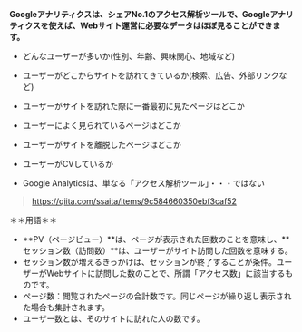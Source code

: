 **Googleアナリティクスは、シェアNo.1のアクセス解析ツールで、Googleアナリティクスを使えば、Webサイト運営に必要なデータはほぼ見ることができます。**
- どんなユーザーが多いか(性別、年齢、興味関心、地域など)
- ユーザーがどこからサイトを訪れてきているか(検索、広告、外部リンクなど)
- ユーザーがサイトを訪れた際に一番最初に見たページはどこか
- ユーザーによく見られているページはどこか
- ユーザーがサイトを離脱したページはどこか
- ユーザーがCVしているか

- Google Analyticsは、単なる「アクセス解析ツール」・・・ではない  
>https://qiita.com/ssaita/items/9c584660350ebf3caf52

＊＊用語＊＊
- **PV（ページビュー）**は、ページが表示された回数のことを意味し、**セッション数（訪問数）**は、ユーザーがサイト訪問した回数を意味する。  
- セッション数が増えるきっかけは、セッションが終了することが条件。ユーザーがWebサイトに訪問した数のことで、所謂「アクセス数」に該当するものです。
- ページ数：閲覧されたページの合計数です。同じページが繰り返し表示された場合も集計されます。
- ユーザー数とは、そのサイトに訪れた人の数です。
